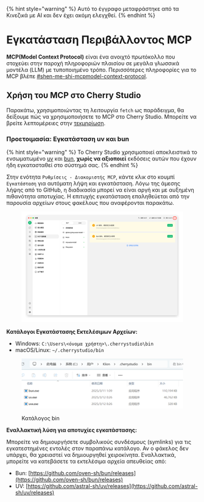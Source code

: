 
{% hint style="warning" %}
Αυτό το έγγραφο μεταφράστηκε από τα Κινεζικά με AI και δεν έχει ακόμη ελεγχθεί.
{% endhint %}

# Εγκατάσταση Περιβάλλοντος MCP

**MCP(Model Context Protocol)** είναι ένα ανοιχτό πρωτόκολλο που στοχεύει στην παροχή πληροφοριών πλαισίου σε μεγάλα γλωσσικά μοντέλα (LLM) με τυποποιημένο τρόπο. Περισσότερες πληροφορίες για το MCP βλέπε [#shen-me-shi-mcpmodel-context-protocol](../../question-contact/knowledge.md#shen-me-shi-mcpmodel-context-protocol "mention").

## Χρήση του MCP στο Cherry Studio

Παρακάτω, χρησιμοποιώντας τη λειτουργία `fetch` ως παράδειγμα, θα δείξουμε πώς να χρησιμοποιήσετε το MCP στο Cherry Studio. Μπορείτε να βρείτε λεπτομέρειες στην [τεκμηρίωση](https://github.com/modelcontextprotocol/servers/tree/main/src/fetch).

### **Προετοιμασία: Εγκατάσταση uv και bun**

{% hint style="warning" %}
Το Cherry Studio χρησιμοποιεί αποκλειστικά το ενσωματωμένο [uv](https://github.com/astral-sh/uv) και [bun](https://github.com/oven-sh/bun), **χωρίς να αξιοποιεί** εκδόσεις αυτών που έχουν ήδη εγκατασταθεί στο σύστημά σας.
{% endhint %}

Στην ενότητα `Ρυθμίσεις - Διακομιστής MCP`, κάντε κλικ στο κουμπί `Εγκατάσταση` για αυτόματη λήψη και εγκατάσταση. Λόγω της άμεσης λήψης από το GitHub, η διαδικασία μπορεί να είναι αργή και με αυξημένη πιθανότητα αποτυχίας. Η επιτυχής εγκατάσταση επαληθεύεται από την παρουσία αρχείων στους φακέλους που αναφέρονται παρακάτω.

<figure><img src="../../.gitbook/assets/image (2) (1).png" alt=""><figcaption></figcaption></figure>

**Κατάλογοι Εγκατάστασης Εκτελέσιμων Αρχείων:**

- Windows: `C:\Users\<όνομα χρήστη>\.cherrystudio\bin`
- macOS/Linux: `~/.cherrystudio/bin`

<figure><img src="../../.gitbook/assets/MCP-cherrystudio_bin_文件夹.png" alt=""><figcaption><p>Κατάλογος bin</p></figcaption></figure>

**Εναλλακτική λύση για αποτυχίες εγκατάστασης:**

Μπορείτε να δημιουργήσετε συμβολικούς συνδέσμους (symlinks) για τις εγκατεστημένες εντολές στον παραπάνω κατάλογο. Αν ο φάκελος δεν υπάρχει, θα χρειαστεί να δημιουργηθεί χειροκίνητα. Εναλλακτικά, μπορείτε να κατεβάσετε τα εκτελέσιμα αρχεία απευθείας από:
- Bun: [https://github.com/oven-sh/bun/releases](https://github.com/oven-sh/bun/releases)
- UV: [https://github.com/astral-sh/uv/releases](https://github.com/astral-sh/uv/releases)